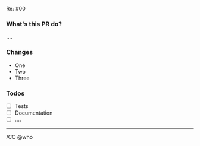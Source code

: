 Re: #00

### What's this PR do?

....

### Changes

- One
- Two
- Three

### Todos

- [ ] Tests 
- [ ] Documentation
- [ ] ....

---

/CC @who
